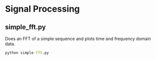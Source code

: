 # Signal Processing

## simple_fft.py

Does an FFT of a simple sequence and plots time and frequency domain data.
```bat
python simple-fft.py
```